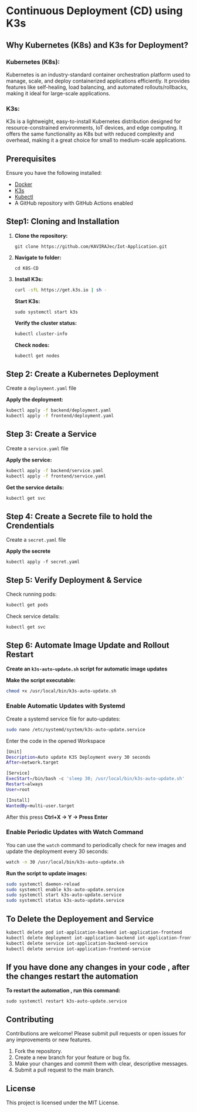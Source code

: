 # Continuous Deployment (CD) using K3s


## Why Kubernetes (K8s) and K3s for Deployment?

### Kubernetes (K8s):
Kubernetes is an industry-standard container orchestration platform used to manage, scale, and deploy containerized applications efficiently. It provides features like self-healing, load balancing, and automated rollouts/rollbacks, making it ideal for large-scale applications.

### K3s:
K3s is a lightweight, easy-to-install Kubernetes distribution designed for resource-constrained environments, IoT devices, and edge computing. It offers the same functionality as K8s but with reduced complexity and overhead, making it a great choice for small to medium-scale applications.

## Prerequisites

Ensure you have the following installed:
- [Docker](https://www.docker.com/)
- [K3s](https://k3s.io/)
- [Kubectl](https://kubernetes.io/docs/tasks/tools/)
- A GitHub repository with GitHub Actions enabled

## Step1: Cloning and Installation

1. **Clone the repository:**

    ```
    git clone https://github.com/KAVIRAJec/Iot-Application.git
    ```
2.  **Navigate to folder:**
    ```
    cd K8S-CD
    ```

3. **Install K3s:**
    ```sh
    curl -sfL https://get.k3s.io | sh -
    ```
    **Start K3s:**
    ```
    sudo systemctl start k3s
    ```
    **Verify the cluster status:**
    ```sh
    kubectl cluster-info
    ```
    **Check nodes:**

    ```sh
    kubectl get nodes
    ```

##  Step 2: Create a Kubernetes Deployment

Create a `deployment.yaml` file

**Apply the deployment:**

```sh
kubectl apply -f backend/deployment.yaml
kubectl apply -f frontend/deployment.yaml
```

 ## Step 3: **Create a Service**

Create a `service.yaml` file

**Apply the service:**
```sh
kubectl apply -f backend/service.yaml
kubectl apply -f frontend/service.yaml
```

**Get the service details:**
```sh
kubectl get svc
```
## Step 4: **Create a Secrete file to hold the Crendentials**

Create a `secret.yaml` file

**Apply the secrete**
```
kubectl apply -f secret.yaml
```

## Step 5: **Verify Deployment & Service**

Check running pods:
```sh
kubectl get pods
```

Check service details:
```sh
kubectl get svc
```

## Step 6: Automate Image Update and Rollout Restart
 
**Create an `k3s-auto-update.sh` script for automatic image updates**

**Make the script executable:**
```sh
chmod +x /usr/local/bin/k3s-auto-update.sh
```
### Enable Automatic Updates with Systemd

Create a systemd service file for auto-updates:
```sh
sudo nano /etc/systemd/system/k3s-auto-update.service
```
Enter the code in the opened Workspace

```sh
[Unit]
Description=Auto update K3S Deployment every 30 seconds
After=network.target

[Service]
ExecStart=/bin/bash -c 'sleep 30; /usr/local/bin/k3s-auto-update.sh'
Restart=always
User=root

[Install]
WantedBy=multi-user.target

```
After this press **Ctrl+X -> Y -> Press Enter**

### Enable Periodic Updates with Watch Command
You can use the `watch` command to periodically check for new images and update the deployment every 30 seconds:
```sh
watch -n 30 /usr/local/bin/k3s-auto-update.sh
```


**Run the script to update images:**
```sh
sudo systemctl daemon-reload
sudo systemctl enable k3s-auto-update.service
sudo systemctl start k3s-auto-update.service
sudo systemctl status k3s-auto-update.service
```
## To Delete the Deployement and Service 

```sh
kubectl delete pod iot-application-backend iot-application-frontend
kubectl delete deployment iot-application-backend iot-application-frontend
kubectl delete service iot-application-backend-service
kubectl delete service iot-application-frontend-service
```

## If you have done any changes in your code , after the changes restart the automation

**To restart the automation , run this command:**
```
sudo systemctl restart k3s-auto-update.service
```
## Contributing

Contributions are welcome! Please submit pull requests or open issues for any improvements or new features.

1.  Fork the repository.
2.  Create a new branch for your feature or bug fix.
3.  Make your changes and commit them with clear, descriptive messages.
4.  Submit a pull request to the main branch.

## License

This project is licensed under the MIT License.